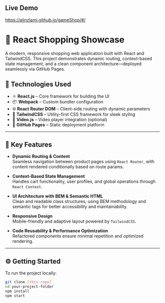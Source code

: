 ## Live Demo
https://alinzlami.github.io/gameShop/#/

# 🛒 React Shopping Showcase

A modern, responsive shopping web application built with React and TailwindCSS. This project demonstrates dynamic routing, context-based state management, and a clean component architecture—deployed seamlessly via GitHub Pages.

## 🔧 Technologies Used

- ⚛️ **React.js** – Core framework for building the UI
- 📦 **Webpack** – Custom bundler configuration
- 🌐 **React Router DOM** – Client-side routing with dynamic parameters
- 🎨 **TailwindCSS** – Utility-first CSS framework for sleek styling
- 🎥 **Video.js** – Video player integration (optional)
- 🚀 **GitHub Pages** – Static deployment platform

---

## 🧠 Key Features

- **Dynamic Routing & Content**  
  Seamless navigation between product pages using `React Router`, with content rendered conditionally based on route params.

- **Context-Based State Management**  
  Handles cart functionality, user profiles, and global operations through `React Context`.

- **UI Architecture with BEM & Semantic HTML**  
  Clean and readable class structures, using BEM methodology and semantic tags for better accessibility and maintainability.

- **Responsive Design**  
  Mobile-friendly and adaptive layout powered by `TailwindCSS`.

- **Code Reusability & Performance Optimization**  
  Refactored components ensure minimal repetition and optimized rendering.

---

## ⚙️ Getting Started

To run the project locally:

```bash
git clone [this-repo]
cd your-project-folder
npm install
npm start